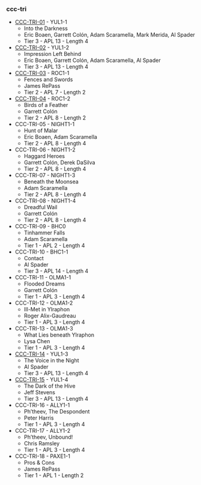 ### ccc-tri
* [CCC-TRI-01](http://bit.ly/CCCTRI01) - YUL1-1
    * Into the Darkness
    * Eric Boaen, Garrett Colón, Adam Scaramella, Mark Merida, Al Spader
    * Tier 3 - APL 13 - Length 4
* [CCC-TRI-02](http://bit.ly/CCCTRI02) - YUL1-2
    * Impression Left Behind
    * Eric Boaen, Garrett Colón, Adam Scaramella, Al Spader
    * Tier 3 - APL 13 - Length 4
* [CCC-TRI-03](http://bit.ly/CCCTRI03) - ROC1-1
    * Fences and Swords
    * James RePass
    * Tier 2 - APL 7 - Length 2
* [CCC-TRI-04](http://bit.ly/CCCTRI04) - ROC1-2
    * Birds of a Feather
    * Garrett Colón
    * Tier 2 - APL 8 - Length 2
* CCC-TRI-05 - NIGHT1-1
    * Hunt of Malar
    * Eric Boaen, Adam Scaramella
    * Tier 2 - APL 8 - Length 4
* CCC-TRI-06 - NIGHT1-2
    * Haggard Heroes
    * Garrett Colón, Derek DaSilva
    * Tier 2 - APL 8 - Length 4
* CCC-TRI-07 - NIGHT1-3
    * Beneath the Moonsea
    * Adam Scaramella
    * Tier 2 - APL 8 - Length 4
* CCC-TRI-08 - NIGHT1-4
    * Dreadful Wail
    * Garrett Colón
    * Tier 2 - APL 8 - Length 4
* CCC-TRI-09 - BHC0
    * Tinhammer Falls
    * Adam Scaramella
    * Tier 1 - APL 2 - Length 4
* CCC-TRI-10 - BHC1-1
    * Contact
    * Al Spader
    * Tier 3 - APL 14 - Length 4
* CCC-TRI-11 - OLMA1-1
    * Flooded Dreams
    * Garrett Colón
    * Tier 1 - APL 3 - Length 4
* CCC-TRI-12 - OLMA1-2
    * Ill-Met in Ylraphon 
    * Roger Alix-Gaudreau
    * Tier 1 - APL 3 - Length 4
* CCC-TRI-13 - OLMA1-3
    * What Lies beneath Ylraphon
    * Lysa Chen
    * Tier 1 - APL 3 - Length 4
* [CCC-TRI-14](http://www.dmsguild.com/product/245910/CCCTRI14-The-Voice-in-the-Night-Part-Three-of-the-Yulash-Series?affiliate_id=757342) - YUL1-3
    * The Voice in the Night
    * Al Spader
    * Tier 3 - APL 13 - Length 4
* [CCC-TRI-15](http://www.dmsguild.com/product/245914/CCCTRI15-The-Dark-of-the-Hive-Part-Four-of-the-Yulash-Series?affiliate_id=757342) - YUL1-4
    * The Dark of the Hive
    * Jeff Stevens
    * Tier 3 - APL 13 - Length 4
* CCC-TRI-16 - ALLY1-1
    * Ph’theev, The Despondent
    * Peter Harris
    * Tier 1 - APL 3 - Length 4
* CCC-TRI-17 - ALLY1-2
    * Ph’theev, Unbound!
    * Chris Ramsley
    * Tier 1 - APL 3 - Length 4
* CCC-TRI-18 - PAXE1-1
    * Pros & Cons
    * James RePass
    * Tier 1 - APL 1 - Length 2
